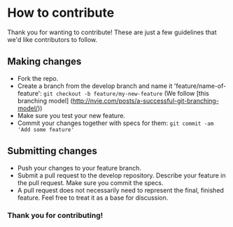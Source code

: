 # How to contribute
Thank you for wanting to contribute! These are just a few guidelines that we'd like contributors to follow.

## Making changes

* Fork the repo.
* Create a branch from the develop branch and name it 'feature/name-of-feature': `git checkout -b feature/my-new-feature` (We follow [this branching model] (http://nvie.com/posts/a-successful-git-branching-model/))
* Make sure you test your new feature.
* Commit your changes together with specs for them: `git commit -am 'Add some feature'`

## Submitting changes

* Push your changes to your feature branch.
* Submit a pull request to the develop repository. Describe your feature in the pull request. Make sure you commit the specs.
* A pull request does not necessarily need to represent the final, finished feature. Feel free to treat it as a base for discussion.

### Thank you for contributing!
